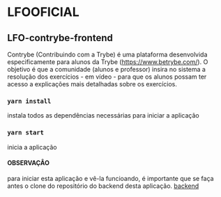 # LFOOFICIAL

## LFO-contrybe-frontend
Contrybe (Contribuindo com a Trybe) é uma plataforma desenvolvida especificamente para alunos da Trybe (https://www.betrybe.com/). O objetivo é que a comunidade (alunos e professor) insira no sistema a resolução dos exercícios - em vídeo - para que os alunos possam ter acesso a explicações mais detalhadas sobre os exercícios.

### `yarn install`
instala todos as dependências necessárias para iniciar a aplicação

### `yarn start`
inicia a aplicação
#### OBSERVAÇÂO
para iniciar esta aplicação e vê-la funcioando, é importante que se faça antes o clone do repositório do backend desta aplicação.
[backend](https://github.com/LuizFernandesOliveira/LFO-contrybe-backend)
